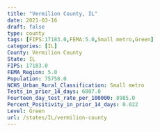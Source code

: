 ```yaml
---
title: "Vermilion County, IL"
date: 2021-03-16
draft: false
type: county
tags: [FIPS:17183.0,FEMA:5.0,Small metro,Green]
categories: [IL]
County: Vermilion County
State: IL
FIPS: 17183.0
FEMA_Region: 5.0
Population: 75758.0
NCHS_Urban_Rural_Classification: Small metro
Tests_in_prior_14_days: 6807.0
Fourteen_day_test_rate_per_100000: 8985.0
Percent_Positivity_in_prior_14_days: 0.022
Level: Green
url: /states/IL/vermilion-county
---
```



